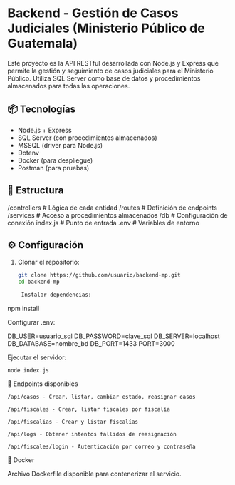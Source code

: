 # Backend - Gestión de Casos Judiciales (Ministerio Público de Guatemala)

Este proyecto es la API RESTful desarrollada con Node.js y Express que permite la gestión y seguimiento de casos judiciales para el Ministerio Público. Utiliza SQL Server como base de datos y procedimientos almacenados para todas las operaciones.

## 📦 Tecnologías

- Node.js + Express
- SQL Server (con procedimientos almacenados)
- MSSQL (driver para Node.js)
- Dotenv
- Docker (para despliegue)
- Postman (para pruebas)

## 📁 Estructura

/controllers # Lógica de cada entidad
/routes # Definición de endpoints
/services # Acceso a procedimientos almacenados
/db # Configuración de conexión
index.js # Punto de entrada
.env # Variables de entorno


## ⚙️ Configuración

1. Clonar el repositorio:
   ```bash
   git clone https://github.com/usuario/backend-mp.git
   cd backend-mp

    Instalar dependencias:

npm install

Configurar .env:

DB_USER=usuario_sql
DB_PASSWORD=clave_sql
DB_SERVER=localhost
DB_DATABASE=nombre_bd
DB_PORT=1433
PORT=3000

Ejecutar el servidor:

    node index.js

🧪 Endpoints disponibles

    /api/casos - Crear, listar, cambiar estado, reasignar casos

    /api/fiscales - Crear, listar fiscales por fiscalía

    /api/fiscalias - Crear y listar fiscalías

    /api/logs - Obtener intentos fallidos de reasignación

    /api/fiscales/login - Autenticación por correo y contraseña

🐳 Docker

Archivo Dockerfile disponible para contenerizar el servicio.
